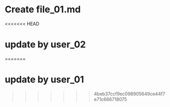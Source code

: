 # Create file_01.md
<<<<<<< HEAD
# update by user_02
=======
# update by user_01
>>>>>>> 4beb37ccf9ec098905649ce44f7e71c666718075
